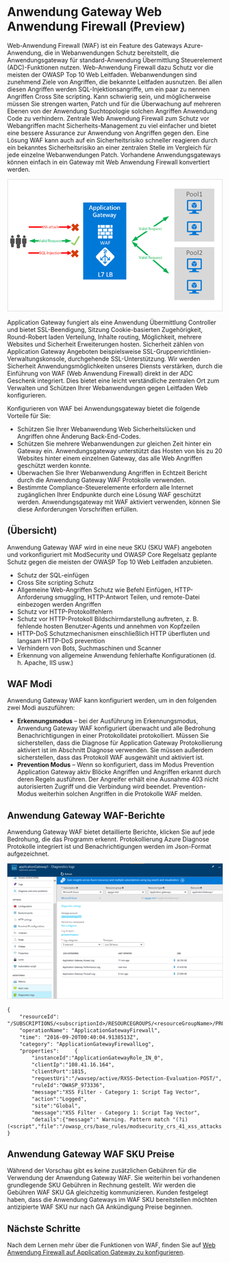 <properties
   pageTitle="Einführung in die Web-Anwendung Firewall (WAF) für die Anwendungsgateway | Microsoft Azure"
   description="Diese Seite enthält eine Übersicht der Web-Anwendung Firewall (WAF) für Gateway-Anwendung "
   documentationCenter="na"
   services="application-gateway"
   authors="amsriva"
   manager="rossort"
   editor="amsriva"/>
<tags
   ms.service="application-gateway"
   ms.devlang="na"
   ms.topic="hero-article"
   ms.tgt_pltfrm="na"
   ms.workload="infrastructure-services"
   ms.date="10/25/2016"
   ms.author="amsriva"/>

# <a name="application-gateway-web-application-firewall-preview"></a>Anwendung Gateway Web Anwendung Firewall (Preview)

Web-Anwendung Firewall (WAF) ist ein Feature des Gateways Azure-Anwendung, die in Webanwendungen Schutz bereitstellt, die Anwendungsgateway für standard-Anwendung Übermittlung Steuerelement (ADC)-Funktionen nutzen. Web-Anwendung Firewall dazu Schutz vor die meisten der OWASP Top 10 Web Leitfaden. Webanwendungen sind zunehmend Ziele von Angriffen, die bekannte Leitfaden ausnutzen. Bei allen diesen Angriffen werden SQL-Injektionsangriffe, um ein paar zu nennen Angriffen Cross Site scripting. Kann schwierig sein, und möglicherweise müssen Sie strengen warten, Patch und für die Überwachung auf mehreren Ebenen von der Anwendung Suchtopologie solchen Angriffen Anwendung Code zu verhindern. Zentrale Web Anwendung Firewall zum Schutz vor Webangriffen macht Sicherheits-Management zu viel einfacher und bietet eine bessere Assurance zur Anwendung von Angriffen gegen den. Eine Lösung WAF kann auch auf ein Sicherheitsrisiko schneller reagieren durch ein bekanntes Sicherheitsrisiko an einer zentralen Stelle im Vergleich für jede einzelne Webanwendungen Patch. Vorhandene Anwendungsgateways können einfach in ein Gateway mit Web Anwendung Firewall konvertiert werden.

![imageURLroute](./media/application-gateway-webapplicationfirewall-overview/WAF1.png)

Application Gateway fungiert als eine Anwendung Übermittlung Controller und bietet SSL-Beendigung, Sitzung Cookie-basierten Zugehörigkeit, Round-Robert laden Verteilung, Inhalte routing, Möglichkeit, mehrere Websites und Sicherheit Erweiterungen hosten. Sicherheit zählen von Application Gateway Angeboten beispielsweise SSL-Gruppenrichtlinien-Verwaltungskonsole, durchgehende SSL-Unterstützung. Wir werden Sicherheit Anwendungsmöglichkeiten unseres Diensts verstärken, durch die Einführung von WAF (Web Anwendung Firewall) direkt in der ADC Geschenk integriert. Dies bietet eine leicht verständliche zentralen Ort zum Verwalten und Schützen Ihrer Webanwendungen gegen Leitfaden Web konfigurieren.

Konfigurieren von WAF bei Anwendungsgateway bietet die folgende Vorteile für Sie:

- Schützen Sie Ihrer Webanwendung Web Sicherheitslücken und Angriffen ohne Änderung Back-End-Codes.
- Schützen Sie mehrere Webanwendungen zur gleichen Zeit hinter ein Gateway ein. Anwendungsgateway unterstützt das Hosten von bis zu 20 Websites hinter einem einzelnen Gateway, das alle Web Angriffen geschützt werden konnte.
- Überwachen Sie Ihrer Webanwendung Angriffen in Echtzeit Bericht durch die Anwendung Gateway WAF Protokolle verwenden.
- Bestimmte Compliance-Steuerelemente erfordern alle Internet zugänglichen Ihrer Endpunkte durch eine Lösung WAF geschützt werden. Anwendungsgateway mit WAF aktiviert verwenden, können Sie diese Anforderungen Vorschriften erfüllen.

## <a name="overview"></a>(Übersicht)

Anwendung Gateway WAF wird in eine neue SKU (SKU WAF) angeboten und vorkonfiguriert mit ModSecurity und OWASP Core Regelsatz geplante Schutz gegen die meisten der OWASP Top 10 Web Leitfaden anzubieten.

- Schutz der SQL-einfügen
- Cross Site scripting Schutz
- Allgemeine Web-Angriffen Schutz wie Befehl Einfügen, HTTP-Anforderung smuggling, HTTP-Antwort Teilen, und remote-Datei einbezogen werden Angriffen
- Schutz vor HTTP-Protokollfehlern
- Schutz vor HTTP-Protokoll Bildschirmdarstellung auftreten, z. B. fehlende hosten Benutzer-Agents und annehmen von Kopfzeilen
- HTTP-DoS Schutzmechanismen einschließlich HTTP überfluten und langsam HTTP-DoS prevention
- Verhindern von Bots, Suchmaschinen und Scanner
- Erkennung von allgemeine Anwendung fehlerhafte Konfigurationen (d. h. Apache, IIS usw.)

## <a name="waf-modes"></a>WAF Modi

Anwendung Gateway WAF kann konfiguriert werden, um in den folgenden zwei Modi auszuführen:

- **Erkennungsmodus** – bei der Ausführung im Erkennungsmodus, Anwendung Gateway WAF konfiguriert überwacht und alle Bedrohung Benachrichtigungen in einer Protokolldatei protokolliert. Müssen Sie sicherstellen, dass die Diagnose für Application Gateway Protokollierung aktiviert ist im Abschnitt Diagnose verwenden. Sie müssen außerdem sicherstellen, dass das Protokoll WAF ausgewählt und aktiviert ist.
- **Prevention Modus** – Wenn so konfiguriert, dass im Modus Prevention Application Gateway aktiv Blöcke Angriffen und Angriffen erkannt durch deren Regeln ausführen. Der Angreifer erhält eine Ausnahme 403 nicht autorisierten Zugriff und die Verbindung wird beendet. Prevention-Modus weiterhin solchen Angriffen in die Protokolle WAF melden.

## <a name="application-gateway-waf-reports"></a>Anwendung Gateway WAF-Berichte

Anwendung Gateway WAF bietet detaillierte Berichte, klicken Sie auf jede Bedrohung, die das Programm erkennt. Protokollierung Azure Diagnose Protokolle integriert ist und Benachrichtigungen werden im Json-Format aufgezeichnet.

![imageURLroute](./media/application-gateway-webapplicationfirewall-overview/waf2.png)

    {
        "resourceId": "/SUBSCRIPTIONS/<subscriptionId>/RESOURCEGROUPS/<resourceGroupName>/PROVIDERS/MICROSOFT.NETWORK/APPLICATIONGATEWAYS/<applicationGatewayName>",
        "operationName": "ApplicationGatewayFirewall",
        "time": "2016-09-20T00:40:04.9138513Z",
        "category": "ApplicationGatewayFirewallLog",
        "properties":     {
            "instanceId":"ApplicationGatewayRole_IN_0",
            "clientIp":"108.41.16.164",
            "clientPort":1815,
            "requestUri":"/wavsep/active/RXSS-Detection-Evaluation-POST/",
            "ruleId":"OWASP_973336",
            "message":"XSS Filter - Category 1: Script Tag Vector",
            "action":"Logged",
            "site":"Global",
            "message":"XSS Filter - Category 1: Script Tag Vector",
            "details":{"message":" Warning. Pattern match "(?i)(<script","file":"/owasp_crs/base_rules/modsecurity_crs_41_xss_attacks.conf","line":"14"}}
    }

## <a name="application-gateway-waf-sku-pricing"></a>Anwendung Gateway WAF SKU Preise

Während der Vorschau gibt es keine zusätzlichen Gebühren für die Verwendung der Anwendung Gateway WAF. Sie weiterhin bei vorhandenen grundlegende SKU Gebühren in Rechnung gestellt. Wir werden die Gebühren WAF SKU GA gleichzeitig kommunizieren. Kunden festgelegt haben, dass die Anwendung Gateways im WAF SKU bereitstellen möchten antizipierte WAF SKU nur nach GA Ankündigung Preise beginnen.

## <a name="next-steps"></a>Nächste Schritte

Nach dem Lernen mehr über die Funktionen von WAF, finden Sie auf [Web Anwendung Firewall auf Application Gateway zu konfigurieren](application-gateway-web-application-firewall-portal.md).
